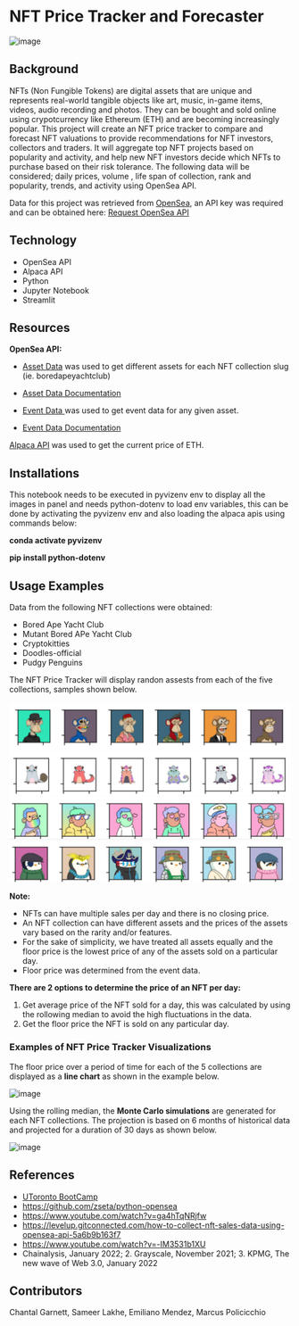 # NFT Price Tracker and Forecaster

![image](https://user-images.githubusercontent.com/99493522/164087329-d61dac3d-ec6f-4dfa-9896-13821a6bff06.png)


## Background 

NFTs (Non Fungible Tokens) are digital assets that are unique and represents real-world tangible objects like art, music, in-game items, videos, audio recording and photos. They can be bought and sold online using crypotcurrency like Ethereum (ETH) and are becoming increasingly popular. 
This project will create an NFT price tracker to compare and forecast NFT valuations to  provide recommendations for NFT investors, collectors and traders.  It will aggregate top NFT projects based on popularity and activity, and help new NFT investors decide which NFTs to purchase based on their risk tolerance. The following data will be considered;  daily prices, volume , life span of collection, rank and popularity, trends, and activity using OpenSea API.

Data for this project was retrieved from [OpenSea](https://opensea.io/), an API key was required and can be obtained here:
[Request OpenSea API]( https://docs.opensea.io/reference/request-an-api-key)

## Technology

* OpenSea API
* Alpaca API
* Python 
* Jupyter Notebook 
* Streamlit

## Resources

**OpenSea API:**

* [Asset Data](https://api.opensea.io/api/v1/assets) was used to get different assets for each NFT collection slug (ie. boredapeyachtclub) 

* [Asset Data Documentation](https://docs.opensea.io/reference/getting-assets)

* [Event Data ](https://api.opensea.io/api/v1/events) was used to get event data for any given asset. 

* [Event Data Documentation ](https://docs.opensea.io/reference/retrieving-asset-events)

[Alpaca API](https://api.alternative.me/v2/ticker/Ethereum/?convert=CAD) was used to get the current price of ETH. 


## Installations
This notebook needs to be executed in pyvizenv env to display all the images in panel and needs python-dotenv to load env variables, this can be done by activating the pyvizenv env and also loading the alpaca apis using commands below:

**conda activate pyvizenv**

**pip install python-dotenv**

## Usage Examples  

Data from the following NFT collections were obtained:
* Bored Ape Yacht Club
* Mutant Bored APe Yacht Club
* Cryptokitties
* Doodles-official
* Pudgy Penguins

The NFT Price Tracker will display randon  assests from each of the five collections, samples shown below. 

![boredapeyachtclub.png](Images/boredapeyachtclub.png)
![cryptokitties.png](Images/cryptokitties.png)
![doodles-official.png](Images/doodles-official.png)
![pudgypenguins.png](Images/pudgypenguins.png)


**Note:**
* NFTs can have multiple sales per day and there is no closing price. 
* An NFT collection can have different assets and the prices of the assets vary based on the rarity and/or features.
* For the sake of simplicity, we have treated all assets equally and the floor price is the lowest price of any of the assets sold on a particular day.
* Floor price was determined from the event data. 

**There are 2 options to determine the price of an NFT per day:**
1) Get average price of the NFT sold for a day, this was calculated by using the rollowing median to avoid the high fluctuations in the data. 
2) Get the floor price the NFT is sold on any particular day.

### Examples of NFT Price Tracker Visualizations
The floor price over a period of time for each of the 5 collections are displayed as a **line chart** as shown in the example below. 

![image](https://user-images.githubusercontent.com/99493522/164294432-0b0bf36b-6eb8-4dcf-8bde-fc7c50b94996.png)


Using the rolling median, the **Monte Carlo simulations** are generated for each NFT collections. The projection is based on 6 months of historical data and projected for a duration of 30 days as shown below. 


![image](https://user-images.githubusercontent.com/99493522/164294985-48114ac2-8136-4329-a662-e957963b83af.png)


## References 
* [UToronto BootCamp](https://utoronto.bootcampcontent.com/utoronto-bootcamp/UTOR-VIRT-FIN-PT-02-2022-U-LOL/-/blob/main/Units-Activities/05-APIs/Supplemental/AlpacaMarkets_Installation-Guide.md)
* https://github.com/zseta/python-opensea
* https://www.youtube.com/watch?v=ga4hTqNRjfw
* https://levelup.gitconnected.com/how-to-collect-nft-sales-data-using-opensea-api-5a6b9b163f7
* https://www.youtube.com/watch?v=-IM3531b1XU
* Chainalysis, January 2022; 2. Grayscale, November 2021; 3. KPMG, The new wave of Web 3.0, January 2022 

## Contributors

Chantal Garnett, Sameer Lakhe, Emiliano Mendez, Marcus Policicchio
